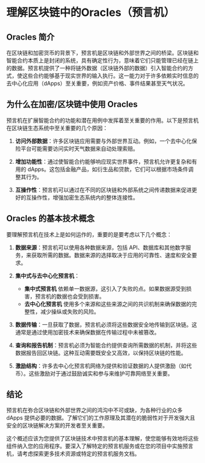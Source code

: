 # 理解区块链中的Oracles（预言机）

## Oracles 简介

在区块链和加密货币的背景下，预言机是区块链和外部世界之间的桥梁。区块链和智能合约本质上是封闭的系统，具有确定性行为，意味着它们只能管理已经在链上的数据。预言机提供了一种将链外数据（区块链外部的数据）引入智能合约的方式，使这些合约能够基于现实世界的输入执行。这一能力对于许多依赖实时信息的去中心化应用（dApps）至关重要，例如资产价格、事件结果甚至天气状况。

## 为什么在加密/区块链中使用 Oracles

预言机在扩展智能合约的功能和潜在用例中发挥着至关重要的作用。以下是预言机在区块链生态系统中至关重要的几个原因：

1. **访问外部数据**：许多区块链应用需要与外部世界互动。例如，一个去中心化保险平台可能需要访问实时天气数据来自动处理索赔。

2. **增加功能性**：通过使智能合约能够响应现实世界事件，预言机允许更复杂和有用的 dApps。这包括金融产品，如衍生品和贷款，它们可以根据市场条件调整其行为。

3. **互操作性**：预言机可以通过在不同的区块链和外部系统之间传递数据来促进更好的互操作性，增强加密生态系统内的整体连接性。

## Oracles 的基本技术概念

要理解预言机在技术上是如何运作的，重要的是要考虑以下几个概念：

1. **数据来源**：预言机可以使用各种数据来源，包括 API、数据库和其他数字服务，来获取所需的数据。数据来源的选择取决于应用的可靠性、速度和安全要求。

2. **集中式与去中心化预言机**：
   - **集中式预言机** 依赖单一数据源，这引入了失败的点。如果数据源受到损害，预言机的数据也会受到损害。
   - **去中心化预言机** 使用多个来源和这些来源之间的共识机制来确保数据的完整性，减少操纵或失败的风险。

3. **数据传输**：一旦获取了数据，预言机必须将这些数据安全地传输到区块链。这通常是通过使用加密技术来确保数据在传输过程中未被篡改。

4. **查询和报告机制**：预言机必须为智能合约提供查询所需数据的机制，并将这些数据报告回区块链。这种互动需要既安全又高效，以保持区块链的性能。

5. **激励结构**：许多去中心化预言机网络为提供和验证数据的人提供激励（如代币）。这些激励对于通过鼓励诚实和参与来维护可靠网络至关重要。

## 结论

预言机在弥合区块链和外部世界之间的鸿沟中不可或缺，为各种行业的众多 dApps 提供必要的数据。了解它们的工作原理及其潜在的脆弱性对于开发强大且安全的区块链解决方案的开发者至关重要。

这个概述应该为您提供了区块链技术中预言机的基本理解，使您能够有效地将这些组件纳入您的应用程序。要深入了解特定的预言机服务或在您的项目中实施预言机，请考虑探索更多技术资源或特定的预言机服务文档。
